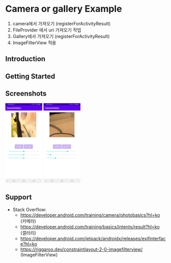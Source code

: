 Camera or gallery Example
====================
1. camera에서 가져오기 (registerForActivityResult)
2. FileProvider 에서 uri 가져오기 작업
3. Gallery에서 가져오기 (registerForActivityResult)
4. ImageFilterView 적용

Introduction
------------


Getting Started
---------------


Screenshots
-----------

[<img src="screenshots/Screenshot_20211207-180021.png" width="23%"/>](screenshots/Screenshot_20211207-180021.png)
[<img src="screenshots/Screenshot_20211207-180046.png" width="23%"/>](screenshots/Screenshot_20211207-180046.png "image2")


Support
-------

- Stack Overflow:
  - https://developer.android.com/training/camera/photobasics?hl=ko (카메라)
  - https://developer.android.com/training/basics/intents/result?hl=ko (갤러리)
  - https://developer.android.com/jetpack/androidx/releases/exifinterface?hl=ko
  - https://riggaroo.dev/constraintlayout-2-0-imagefilterview/ (ImageFilterView)

